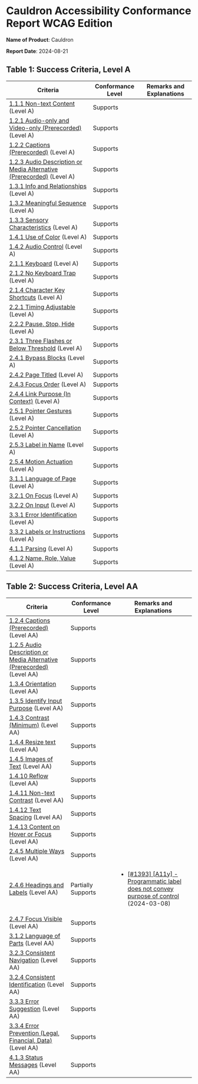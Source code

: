 # Cauldron Accessibility Conformance Report WCAG Edition

**Name of Product**: Cauldron

**Report Date**: 2024-08-21

## Table 1: Success Criteria, Level A

| Criteria                                                                                                                    | Conformance Level | Remarks and Explanations |
| --------------------------------------------------------------------------------------------------------------------------- | ----------------- | ------------------------ |
| [1.1.1 Non-text Content](http://www.w3.org/TR/WCAG20/#text-equiv-all) (Level A)                                             | Supports          |                          |
| [1.2.1 Audio-only and Video-only (Prerecorded)](http://www.w3.org/TR/WCAG20/#media-equiv-av-only-alt) (Level A)             | Supports          |                          |
| [1.2.2 Captions (Prerecorded)](http://www.w3.org/TR/WCAG20/#media-equiv-captions) (Level A)                                 | Supports          |                          |
| [1.2.3 Audio Description or Media Alternative (Prerecorded)](http://www.w3.org/TR/WCAG20/#media-equiv-audio-desc) (Level A) | Supports          |                          |
| [1.3.1 Info and Relationships](http://www.w3.org/TR/WCAG20/#content-structure-separation-programmatic) (Level A)            | Supports          |                          |
| [1.3.2 Meaningful Sequence](http://www.w3.org/TR/WCAG20/#content-structure-separation-sequence) (Level A)                   | Supports          |                          |
| [1.3.3 Sensory Characteristics](http://www.w3.org/TR/WCAG20/#content-structure-separation-understanding) (Level A)          | Supports          |                          |
| [1.4.1 Use of Color](http://www.w3.org/TR/WCAG20/#visual-audio-contrast-without-color) (Level A)                            | Supports          |                          |
| [1.4.2 Audio Control](http://www.w3.org/TR/WCAG20/#visual-audio-contrast-dis-audio) (Level A)                               | Supports          |                          |
| [2.1.1 Keyboard](http://www.w3.org/TR/WCAG20/#keyboard-operation-keyboard-operable) (Level A)                               | Supports          |                          |
| [2.1.2 No Keyboard Trap](http://www.w3.org/TR/WCAG20/#keyboard-operation-trapping) (Level A)                                | Supports          |                          |
| [2.1.4 Character Key Shortcuts](http://www.w3.org/TR/WCAG20/#keyboard-operation-keyboard-operable) (Level A)                | Supports          |                          |
| [2.2.1 Timing Adjustable](http://www.w3.org/TR/WCAG20/#time-limits-required-behaviors) (Level A)                            | Supports          |                          |
| [2.2.2 Pause, Stop, Hide](http://www.w3.org/TR/WCAG20/#time-limits-pause) (Level A)                                         | Supports          |                          |
| [2.3.1 Three Flashes or Below Threshold](http://www.w3.org/TR/WCAG20/#seizure-does-not-violate) (Level A)                   | Supports          |                          |
| [2.4.1 Bypass Blocks](http://www.w3.org/TR/WCAG20/#navigation-mechanisms-skip) (Level A)                                    | Supports          |                          |
| [2.4.2 Page Titled](http://www.w3.org/TR/WCAG20/#navigation-mechanisms-title) (Level A)                                     | Supports          |                          |
| [2.4.3 Focus Order](http://www.w3.org/TR/WCAG20/#navigation-mechanisms-focus-order) (Level A)                               | Supports          |                          |
| [2.4.4 Link Purpose (In Context)](http://www.w3.org/TR/WCAG20/#navigation-mechanisms-refs) (Level A)                        | Supports          |                          |
| [2.5.1 Pointer Gestures](http://www.w3.org/TR/WCAG20/#navigation-mechanisms-mult-loc) (Level A)                             | Supports          |                          |
| [2.5.2 Pointer Cancellation](http://www.w3.org/TR/WCAG20/#navigation-mechanisms-mult-loc) (Level A)                         | Supports          |                          |
| [2.5.3 Label in Name](http://www.w3.org/TR/WCAG20/#navigation-mechanisms-descriptive) (Level A)                             | Supports          |                          |
| [2.5.4 Motion Actuation](http://www.w3.org/TR/WCAG20/#navigation-mechanisms-motion-actuation) (Level A)                     | Supports          |                          |
| [3.1.1 Language of Page](http://www.w3.org/TR/WCAG20/#meaning-doc-lang-id) (Level A)                                        | Supports          |                          |
| [3.2.1 On Focus](http://www.w3.org/TR/WCAG20/#consistent-behavior-receive-focus) (Level A)                                  | Supports          |                          |
| [3.2.2 On Input](http://www.w3.org/TR/WCAG20/#consistent-behavior-unpredictable-change) (Level A)                           | Supports          |                          |
| [3.3.1 Error Identification](http://www.w3.org/TR/WCAG20/#minimize-error-identified) (Level A)                              | Supports          |                          |
| [3.3.2 Labels or Instructions](http://www.w3.org/TR/WCAG20/#minimize-error-cues) (Level A)                                  | Supports          |                          |
| [4.1.1 Parsing](http://www.w3.org/TR/WCAG20/#ensure-compat-parses) (Level A)                                                | Supports          |                          |
| [4.1.2 Name, Role, Value](http://www.w3.org/TR/WCAG20/#ensure-compat-rsv) (Level A)                                         | Supports          |                          |

## Table 2: Success Criteria, Level AA

| Criteria                                                                                                                     | Conformance Level  | Remarks and Explanations                                                                                                                                     |
| ---------------------------------------------------------------------------------------------------------------------------- | ------------------ | ------------------------------------------------------------------------------------------------------------------------------------------------------------ |
| [1.2.4 Captions (Prerecorded)](http://www.w3.org/TR/WCAG20/#media-equiv-captions) (Level AA)                                 | Supports           |                                                                                                                                                              |
| [1.2.5 Audio Description or Media Alternative (Prerecorded)](http://www.w3.org/TR/WCAG20/#media-equiv-audio-desc) (Level AA) | Supports           |                                                                                                                                                              |
| [1.3.4 Orientation](http://www.w3.org/TR/WCAG20/#visual-audio-contrast-orientation) (Level AA)                               | Supports           |                                                                                                                                                              |
| [1.3.5 Identify Input Purpose](http://www.w3.org/TR/WCAG20/#input-purposes) (Level AA)                                       | Supports           |                                                                                                                                                              |
| [1.4.3 Contrast (Minimum)](http://www.w3.org/TR/WCAG20/#visual-audio-contrast-contrast) (Level AA)                           | Supports           |                                                                                                                                                              |
| [1.4.4 Resize text](http://www.w3.org/TR/WCAG20/#visual-audio-contrast-scale) (Level AA)                                     | Supports           |                                                                                                                                                              |
| [1.4.5 Images of Text](http://www.w3.org/TR/WCAG20/#visual-audio-contrast-text-presentation) (Level AA)                      | Supports           |                                                                                                                                                              |
| [1.4.10 Reflow](http://www.w3.org/TR/WCAG20/#visual-audio-contrast-scale) (Level AA)                                         | Supports           |                                                                                                                                                              |
| [1.4.11 Non-text Contrast](http://www.w3.org/TR/WCAG20/#visual-audio-contrast-contrast) (Level AA)                           | Supports           |                                                                                                                                                              |
| [1.4.12 Text Spacing](http://www.w3.org/TR/WCAG20/#visual-audio-contrast-spacing) (Level AA)                                 | Supports           |                                                                                                                                                              |
| [1.4.13 Content on Hover or Focus](http://www.w3.org/TR/WCAG20/#visual-audio-contrast-dis-audio) (Level AA)                  | Supports           |                                                                                                                                                              |
| [2.4.5 Multiple Ways](http://www.w3.org/TR/WCAG20/#navigation-mechanisms-mult-loc) (Level AA)                                | Supports           |                                                                                                                                                              |
| [2.4.6 Headings and Labels](http://www.w3.org/TR/WCAG20/#navigation-mechanisms-descriptive) (Level AA)                       | Partially Supports | <ul> <li>[[#1393] [A11y] - Programmatic label does not convey purpose of control](https://github.com/dequelabs/cauldron/issues/1393) (2024-03-08)</li> </ul> |
| [2.4.7 Focus Visible](http://www.w3.org/TR/WCAG20/#navigation-mechanisms-focus-visible) (Level AA)                           | Supports           |                                                                                                                                                              |
| [3.1.2 Language of Parts](http://www.w3.org/TR/WCAG20/#meaning-doc-lang-id) (Level AA)                                       | Supports           |                                                                                                                                                              |
| [3.2.3 Consistent Navigation](http://www.w3.org/TR/WCAG20/#consistent-behavior-consistent-locations) (Level AA)              | Supports           |                                                                                                                                                              |
| [3.2.4 Consistent Identification](http://www.w3.org/TR/WCAG20/#consistent-behavior-consistent-functionality) (Level AA)      | Supports           |                                                                                                                                                              |
| [3.3.3 Error Suggestion](http://www.w3.org/TR/WCAG20/#minimize-error-suggestions) (Level AA)                                 | Supports           |                                                                                                                                                              |
| [3.3.4 Error Prevention (Legal, Financial, Data)](http://www.w3.org/TR/WCAG20/#minimize-error-reversible) (Level AA)         | Supports           |                                                                                                                                                              |
| [4.1.3 Status Messages](http://www.w3.org/TR/WCAG20/#ensure-compat-rsv) (Level AA)                                           | Supports           |                                                                                                                                                              |
